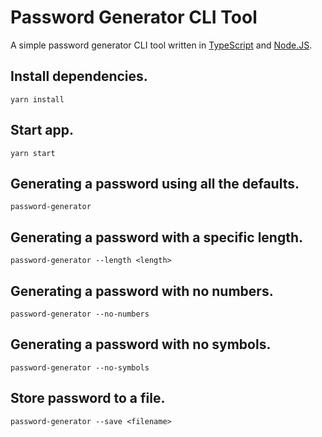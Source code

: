 # Password Generator CLI Tool

A simple password generator CLI tool written in [TypeScript](https://www.typescriptlang.org/) and [Node.JS](https://nodejs.org/).

## Install dependencies.
```yarn install```

## Start app.
```yarn start```

## Generating a password using all the defaults.
```password-generator```

## Generating a password with a specific length.
```password-generator --length <length>```

## Generating a password with no numbers.
```password-generator --no-numbers```

## Generating a password with no symbols.
```password-generator --no-symbols```

## Store password to a file.
```password-generator --save <filename>```
